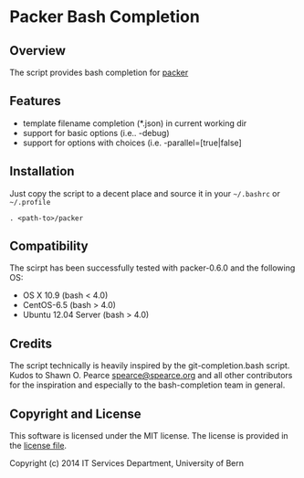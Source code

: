 # Packer Bash Completion

## Overview

The script provides bash completion for [packer](http://www.packer.io)

## Features

* template filename completion (*.json) in current working dir
* support for basic options (i.e.. -debug)
* support for options with choices (i.e. -parallel=[true|false]

## Installation

Just copy the script to a decent place and source it in your `~/.bashrc` or `~/.profile`

    . <path-to>/packer

## Compatibility

The scirpt has been successfully tested with packer-0.6.0 and the
following OS:

- OS X 10.9 (bash < 4.0)
- CentOS-6.5 (bash > 4.0)
- Ubuntu 12.04 Server (bash > 4.0)

## Credits

The script technically is heavily inspired by the git-completion.bash
script. Kudos to Shawn O. Pearce <spearce@spearce.org> and all other
contributors for the inspiration and especially to the bash-completion
team in general.

## Copyright and License

This software is licensed under the MIT license. The license is provided in the [license file](https://github.com/mrolli/packer-bash-completion/blob/master/LICENSE).

Copyright (c) 2014 IT Services Department, University of Bern
